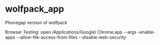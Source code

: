 wolfpack_app
============

Phonegap version of wolfpack


Browser Testing:
open /Applications/Google\ Chrome.app --args -enable-apps --allow-file-access-from-files --disable-web-security
